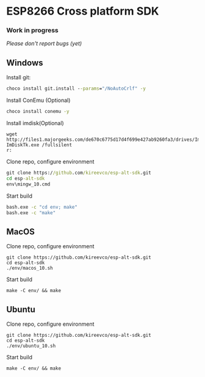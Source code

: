 # ESP8266 Cross platform SDK
### Work in progress
_Please don't report bugs (yet)_

## Windows
Install git:
```cmd
choco install git.install --params="/NoAutoCrlf" -y
```

Install ConEmu (Optional)
```cmd
choco install conemu -y
```

Install imdisk(Optional)
```
wget http://files1.majorgeeks.com/de670c6775d17d4f699e427ab9260fa3/drives/ImDiskTk.exe
ImDiskTk.exe /fullsilent
r:
```

Clone repo, configure environment
```cmd
git clone https://github.com/kireevco/esp-alt-sdk.git
cd esp-alt-sdk
env\mingw_10.cmd
```

Start build
```cmd
bash.exe -c "cd env; make"
bash.exe -c "make"
```

## MacOS
Clone repo, configure environment
```shell
git clone https://github.com/kireevco/esp-alt-sdk.git
cd esp-alt-sdk
./env/macos_10.sh
```

Start build
```shell
make -C env/ && make
```


## Ubuntu
Clone repo, configure environment
```shell
git clone https://github.com/kireevco/esp-alt-sdk.git
cd esp-alt-sdk
./env/ubuntu_10.sh
```

Start build
```shell
make -C env/ && make
```
